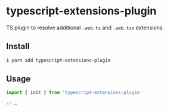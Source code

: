# typescript-extensions-plugin

TS plugin to resolve additional `.web.ts` and `.web.tsx` extensions.

## Install

```sh
$ yarn add typescript-extensions-plugin
```

## Usage

```js
import { init } from 'typescript-extensions-plugin'

// …
```
